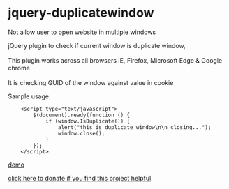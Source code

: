 # jquery-duplicatewindow
Not allow user to open website in multiple windows 

jQuery plugin to check if current window is duplicate window,<br/>
<br/>
This plugin works across all browsers IE, Firefox, Microsoft Edge & Google chrome<br/>
<br/>
It is checking GUID of the window against value in cookie<br/>

Sample usage:
```
    <script type="text/javascript">
        $(document).ready(function () {
            if (window.IsDuplicate()) {
                alert("this is duplicate window\n\n closing...");
                window.close();
            }
        });
    </script>
```

[demo](http://nitinsawant.com/jquery-duplicatewindow/TestPage.html)

[click here to donate if you find this project helpful](https://paypal.me/nitinsa1?locale.x=en_GB)
